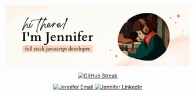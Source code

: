 

<p align="center">

  <img src="img/jennifer.gif" alt="Jennifer GIF" width="850">
</p>


<p align="center">
<a href="https://git.io/streak-stats">
<img src="https://streak-stats.demolab.com?user=jennisung&theme=submarine-flowers" alt="GitHub Streak">
</a>
</p>


<!-- 
<div style="display: flex; justify-content: center; margin-bottom: 20px;">
<img src="img/banner.gif" alt="Lofi Girl" width="400">
</div> -->


<div align="center">
	<a href="mailto:jennifer.jungah.sung@gmail.com" subject="text">
	 	<img alt="Jennifer Email" width="22px" src="icons8-gmail-logo-48.png" style="max-width: 100%;">
	</a>
	<a href="https://www.linkedin.com/in/jennisung/" rel="nofollow">
  		<img alt="Jennifer LinkedIn" width="22px" src="https://raw.githubusercontent.com/peterthehan/peterthehan/master/assets/linkedin.svg" style="max-width: 100%;">
